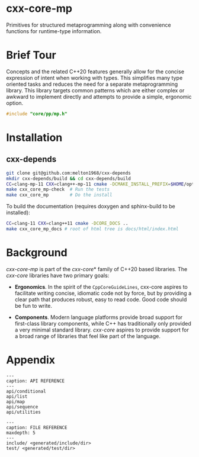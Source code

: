 
# cxx-core-mp

Primitives for structured metaprogramming along with convenience
functions for runtime-type information.

# Brief Tour

Concepts and the related C++20 features generally allow for the
concise expression of intent when working with types. This simplifies
many type oriented tasks and reduces the need for a separate
metaprogramming library. This library targets common patterns which
are either complex or awkward to implement directly and attempts to
provide a simple, ergonomic option.

```c++
#include "core/pp/mp.h"
```

# Installation

## cxx-depends

```bash
git clone git@github.com:melton1968/cxx-depends
mkdir cxx-depends/build && cd cxx-depends/build
CC=clang-mp-11 CXX=clang++-mp-11 cmake -DCMAKE_INSTALL_PREFIX=$HOME/opt -DCORE_TESTS=ON ..
make cxx_core_mp-check  # Run the tests
make cxx_core_mp        # Do the install
```

To build the documentation (requires doxygen and sphinx-build to be installed):

```bash
CC=clang-11 CXX=clang++11 cmake -DCORE_DOCS ..
make cxx_core_mp_docs # root of html tree is docs/html/index.html
```

# Background

*cxx-core-mp* is part of the *cxx-core** family of C++20 based
libraries. The *cxx-core* libraries have two primary goals:

- **Ergonomics**. In the spirit of the `CppCoreGuideLines`, cxx-core
  aspires to facilitate writing concise, idiomatic code not by force,
  but by providing a clear path that produces robust, easy to read
  code. Good code should be fun to write.
  
- **Components**. Modern language platforms provide broad support for
  first-class library components, while C++ has traditionally only
  provided a very minimal standard library. *cxx-core* aspires to
  provide support for a broad range of libraries that feel like part
  of the language.

# Appendix

```{toctree}
---
caption: API REFERENCE
---
api/conditional
api/list
api/map
api/sequence
api/utilities
```

```{toctree}
---
caption: FILE REFERENCE
maxdepth: 5
---
include/ <generated/include/dir>
test/ <generated/test/dir>
```
